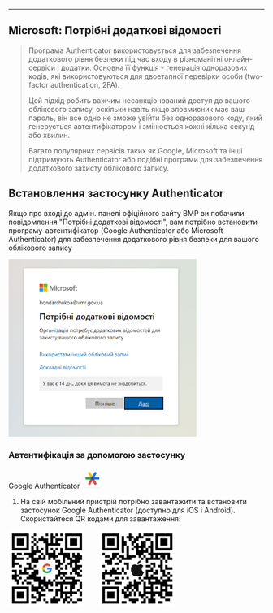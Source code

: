 ---

## Microsoft: Потрібні додаткові відомості

> Програма Authenticator використовується для забезпечення додаткового рівня безпеки під час входу в різноманітні онлайн-сервіси і додатки. Основна її функція - генерація одноразових кодів, які використовуються для двоетапної перевірки особи (two-factor authentication, 2FA).
> 
> Цей підхід робить важчим несанкціонований доступ до вашого облікового запису, оскільки навіть якщо зловмисник має ваш пароль, він все одно не зможе увійти без одноразового коду, який генерується автентифікатором і змінюється кожні кілька секунд або хвилин.
> 
> Багато популярних сервісів таких як Google, Microsoft та інші підтримують Authenticator або подібні програми для забезпечення додаткового захисту облікового запису.

## Встановлення застосунку Authenticator

Якщо про вході до адмін. панелі офіційного сайту ВМР ви побачили повідомлення "Потрібні додаткові відомості", вам потрібно встановити програму-автентифікатор (Google Authenticator або Microsoft Authenticator) для забезпечення додаткового рівня безпеки для вашого облікового запису

<img src="https://raw.githubusercontent.com/vmr-gov-ua/docs/master/ContentEditors/assets/media/Authenticator%20(1).png" width="370" height="350">

### Автентифікація за допомогою застосунку 
 Google Authenticator <img src="https://raw.githubusercontent.com/vmr-gov-ua/docs/master/ContentEditors/assets/media/Google-Play.png" alt="Google Play" width="40" height="40">

1. На свій мобільний пристрій потрібно завантажити та встановити застосунок Google Authenticator (доступно для iOS і Android). Скористайтеся QR кодами для завантаження:

<div>
  <img src="https://raw.githubusercontent.com/vmr-gov-ua/docs/master/ContentEditors/assets/media/qrcode_Android.png" width="150" height="150">
  <span style="width: 20px; display: inline-block;"></span>
  <img src="https://raw.githubusercontent.com/vmr-gov-ua/docs/master/ContentEditors/assets/media/qrcode_apple.png"  width="150" height="150">
</div>
